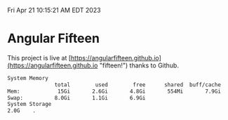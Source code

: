 Fri Apr 21 10:15:21 AM EDT 2023

# Angular Fifteen


This project is live at [https://angularfifteen.github.io](https://angularfifteen.github.io "fifteen!") thanks to Github.

```bash
System Memory
               total        used        free      shared  buff/cache   available
Mem:            15Gi       2.6Gi       4.8Gi       554Mi       7.9Gi        11Gi
Swap:          8.0Gi       1.1Gi       6.9Gi
System Storage
2.0G	.
```
